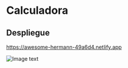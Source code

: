 # Calculadora

## Despliegue
https://awesome-hermann-49a6d4.netlify.app

![Image text](https://res.cloudinary.com/ohtico/image/upload/v1632105081/Victor/calculadora_yk6u74.png)
